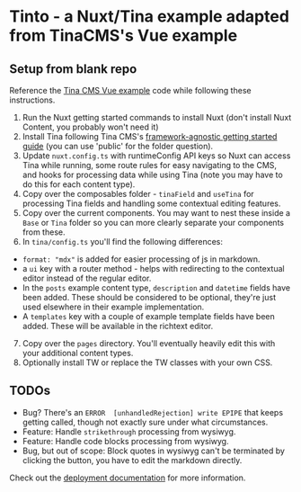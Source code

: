 # Tinto - a Nuxt/Tina example adapted from TinaCMS's Vue example

## Setup from blank repo

Reference the [Tina CMS Vue example](https://github.com/tinacms-examples/vue) code while following these instructions.

1. Run the Nuxt getting started commands to install Nuxt (don't install Nuxt Content, you probably won't need it)
2. Install Tina following Tina CMS's [framework-agnostic getting started guide](https://tina.io/docs/frameworks/other) (you can use 'public' for the folder question).
3. Update `nuxt.config.ts` with runtimeConfig API keys so Nuxt can access Tina while running, some route rules for easy navigating to the CMS, and hooks for processing data while using Tina (note you may have to do this for each content type).
4. Copy over the composables folder - `tinaField` and `useTina` for processing Tina fields and handling some contextual editing features.
5. Copy over the current components. You may want to nest these inside a `Base` or `Tina` folder so you can more clearly separate your components from these.
6. In `tina/config.ts` you'll find the following differences:

- `format: "mdx"` is added for easier processing of js in markdown.
- a `ui` key with a router method - helps with redirecting to the contextual editor instead of the regular editor.
- In the `posts` example content type, `description` and `datetime` fields have been added. These should be considered to be optional, they're just used elsewhere in their example implementation.
- A `templates` key with a couple of example template fields have been added. These will be available in the richtext editor.

7. Copy over the `pages` directory. You'll eventually heavily edit this with your additional content types.
8. Optionally install TW or replace the TW classes with your own CSS.

## TODOs

- Bug? There's an ` ERROR  [unhandledRejection] write EPIPE ` that keeps getting called, though not exactly sure under what circumstances.
- Feature: Handle `strikethrough` processing from wysiwyg.
- Feature: Handle code blocks processing from wysiwyg.
- Bug, but out of scope: Block quotes in wysiwyg can't be terminated by clicking the button, you have to edit the markdown directly.

Check out the [deployment documentation](https://nuxt.com/docs/getting-started/deployment) for more information.
